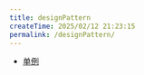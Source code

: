 ```yaml
---
title: designPattern
createTime: 2025/02/12 21:23:15
permalink: /designPattern/
---
```

- [单例](1.单例.md)
